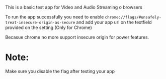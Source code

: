 This is a basic test app for Video and Audio Streaming o browsers

To run the app successfully you need to enable `chrome://flags/#unsafely-treat-insecure-origin-as-secure` and add your app url on the textfield provided on the setting (Only for Chrome)

Becasue chrome no more support insecure origin for power features. 

# Note: 
Make sure you disable the flag after testing your app
